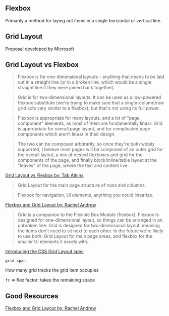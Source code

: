 ## Flexbox

Primarily a method for laying out items in a single horizontal or vertical line.

## Grid Layout

Proposal developed by Microsoft

## Grid Layout vs Flexbox

> Flexbox is for one-dimensional layouts - anything that needs to be
laid out in a straight line (or in a broken line, which would be a
single straight line if they were joined back together).

> Grid is for two-dimensional layouts.  It can be used as a low-powered
flexbox substitute (we're trying to make sure that a single-column/row
grid acts very similar to a flexbox), but that's not using its full
power.

> Flexbox is appropriate for many layouts, and a lot of "page component"
elements, as most of them are fundamentally linear.  Grid is
appropriate for overall page layout, and for complicated page
components which aren't linear in their design.

> The two can be composed arbitrarily, so once they're both widely
supported, I believe most pages will be composed of an outer grid for
the overall layout, a mix of nested flexboxes and grid for the
components of the page, and finally block/inline/table layout at the
"leaves" of the page, where the text and content live.

[Grid Layout vs Flexbox by: Tab Atkins](https://lists.w3.org/Archives/Public/www-style/2013May/0114.html)

> Grid Layout for the main page structure of rows and columns.

> Flexbox for navigation, UI elements, anything you could linearize.

[Flexbox and Grid Layout by: Rachel Andrew](http://www.slideshare.net/rachelandrew/flexbox-and-grid-layout/89)

> Grid is a companion to the Flexible Box Module (flexbox). Flexbox is designed for one-dimensional layout, so things can be arranged in an unbroken line. Grid is designed for two-dimensional layout, meaning the items don't need to sit next to each other. In the future we're likely to use both: Grid Layout for main page areas, and flexbox for the smaller UI elements it excels with.

[Introducing the CSS Grid Layout spec](http://www.creativebloq.com/css3/introducing-css-grid-layout-spec-111517952)

`grid span`

How many grid tracks the grid item occupies

`fr` => flex factor: takes the remaining space

## Good Resources
[Flexbox and Grid Layout by: Rachel Andrew](http://www.slideshare.net/rachelandrew/flexbox-and-grid-layout/89)

